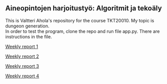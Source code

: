 ## Aineopintojen harjoitustyö: Algoritmit ja tekoäly

This is Valtteri Ahola's repository for the course TKT20010. My topic is dungeon generation.\
In order to test the program, clone the repo and run file app.py. There are instructions in the file.

[Weekly report 1](https://github.com/valttteri/Tiralabra/blob/a750ed96d641a29e611ccdc981c19458f89c299c/documents/weekly_report1.md)

[Weekly report 2](https://github.com/valttteri/Tiralabra/blob/main/documents/weekly_report2.md)

[Weekly report 3](https://github.com/valttteri/Tiralabra/blob/main/documents/weekly_report3.md)

[Weekly report 4](https://github.com/valttteri/Tiralabra/blob/main/documents/weekly_report4.md)
